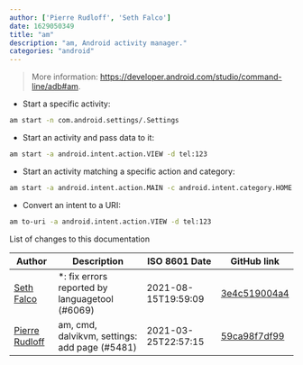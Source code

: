 ```yaml
---
author: ['Pierre Rudloff', 'Seth Falco']
date: 1629050349
title: "am"
description: "am, Android activity manager."
categories: "android"
---
```

> More information: <https://developer.android.com/studio/command-line/adb#am>.

- Start a specific activity:

```bash
am start -n com.android.settings/.Settings
```

- Start an activity and pass data to it:

```bash
am start -a android.intent.action.VIEW -d tel:123
```

- Start an activity matching a specific action and category:

```bash
am start -a android.intent.action.MAIN -c android.intent.category.HOME
```

- Convert an intent to a URI:

```bash
am to-uri -a android.intent.action.VIEW -d tel:123
```
List of changes to this documentation


Author | Description | ISO 8601 Date | GitHub link
------|-----|-----|-----
[Seth Falco](mailto:seth@falco.fun) | *: fix errors reported by languagetool (#6069) | 2021-08-15T19:59:09 | [3e4c519004a4](https://github.com/tldr-pages/tldr/commit/3e4c519004a471c861cdc609fd7239ee3355671c)
[Pierre Rudloff](mailto:contact@rudloff.pro) | am, cmd, dalvikvm, settings: add page (#5481) | 2021-03-25T22:57:15 | [59ca98f7df99](https://github.com/tldr-pages/tldr/commit/59ca98f7df994e7642d21691cfe80e478c67bf3a)

